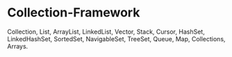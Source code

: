 # Collection-Framework
Collection, List, ArrayList, LinkedList, Vector, Stack, Cursor, HashSet, LinkedHashSet, SortedSet, NavigableSet, TreeSet, Queue, Map, Collections, Arrays.
